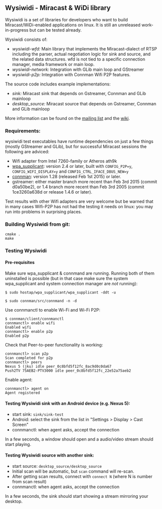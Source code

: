 ## Wysiwidi - Miracast & WiDi library

Wysiwidi is a set of libraries for developers who want to build Miracast/WiDi-enabled applications on linux. It is still an unreleased work-in-progress but can be tested already.

Wysiwidi consists of:
 * _wysiwidi-wfd:_ Main library that implements the Miracast-dialect of RTSP including the parser, actual negotiation logic for sink and source, and the related data structures. wfd is not tied to a specific connection manager, media framework or main loop.
 * _wysiwidi-network:_ Integration with GLib main loop and GStreamer
 * _wysiwidi-p2p:_ Integration with Connman Wifi P2P features.

The source code includes example implementations:
 * _sink:_ Miracast sink that depends on Gstreamer, Connman and GLib mainloop
 * _desktop_source:_ Miracast source that depends on Gstreamer, Connman and GLib mainloop

More information can be found on the [mailing list](https://lists.01.org/mailman/listinfo/wysiwidi-dev) and the [wiki](https://github.com/01org/wysiwidi/wiki).

### Requirements:

wysiwidi test executables have runtime dependencies on just a few things (mostly GStreamer and GLib), but for successful Miracast sessions the following are adviced:
 * Wifi adapter from Intel 7260-family or Atheros ath9k
 * [wpa_supplicant](http://w1.fi/wpa_supplicant/): version 2.4 or later, built with	`CONFIG_P2P=y`, `CONFIG_WIFI_DISPLAY=y` and `CONFIG_CTRL_IFACE_DBUS_NEW=y`
 * [connman](https://01.org/connman): version 1.28 (released Feb 1st 2015) or later.
 * gstreamer: either master branch more recent than Feb 3rd 2015 (commit d0a50be2), or 1.4 branch more recent than 
Feb 3rd 2005 (commit 1ce3260a638d or release 1.4.6 or later).

Test results with other Wifi adapters are very welcome but be warned that in many cases Wifi-P2P has not had the testing it needs on linux: you may run into problems in surprising places.

### Building Wysiwidi from git:

```
cmake .
make
```

### Testing Wysiwidi

#### Pre-requisites

Make sure wpa_supplicant & connmand are running. Running both of them uninstalled is possible (but in that case make sure the system wpa_supplicant and system connection manager are _not_ running):

```
$ sudo hostap/wpa_supplicant/wpa_supplicant -ddt -u

$ sudo connman/src/connmand -n -d
```

Use connmanctl to enable Wi-Fi and Wi-Fi P2P:

```
$ connman/client/connmanctl
connmanctl> enable wifi
Enabled wifi
connmanctl> enable p2p
Enabled p2p
```

Check that Peer-to-peer functionality is working:

```
connmanctl> scan p2p
Scan completed for p2p
connmanctl> peers
Nexus 5 (jku) idle peer_0c8bfd5f12fc_8ac9d0c0da67
Push2TV 75AEB2-PTV3000 idle peer_0c8bfd5f12fc_22e52a75aeb2

```

Enable agent:

```
connmanctl> agent on
Agent registered
```

#### Testing Wysiwidi sink with an Android device (e.g. Nexus 5):

* start sink: `sink/sink-test`
* Android: select the sink from the list in "Settings > Display > Cast Screen"
* connmanctl: when agent asks, accept the connection

In a few seconds, a window should open and a audio/video stream should start playing.

#### Testing Wysiwidi source with another sink:

* start source: `desktop_source/desktop_source`
* Initial scan will be automatic, but `scan` command will re-scan.
* After getting scan results, connect with `connect N` (where N is number from scan result)
* connmanctl: when agent asks, accept the connection

In a few seconds, the sink should start showing a stream mirroring your desktop.

